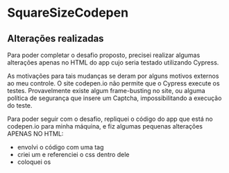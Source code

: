 # SquareSizeCodepen

## Alterações realizadas

Para poder completar o desafio proposto, precisei realizar algumas alterações apenas no HTML do app cujo seria testado utilizando Cypress.

As motivações para tais mudanças se deram por alguns motivos externos ao meu controle. 
O site codepen.io não permite que o Cypress execute os testes. Provavelmente existe algum frame-busting no site, ou alguma política de segurança que insere um Captcha, impossibilitando a execução do teste.

Para poder seguir com o desafio, repliquei o código do app que está no codepen.io para minha máquina, e fiz algumas pequenas alterações APENAS NO HTML:
- envolvi o código com uma tag <html>
- criei um <head> e referenciei o css dentro dele
- coloquei os <script> dentro do body, depois da "div" para que sejam executados após a renderização do HTML
Estas foram as ÚNICAS alterações feitas. Não impactam no comportamento da aplicação e nem nos testes e no desafio proposto.
  
Portanto, subi o código da aplicação alterado, que está dentro da pasta App https://github.com/Thiago-Grespi/SquareSizeCodepen/tree/master/app

